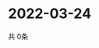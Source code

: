 # 2022-03-24
  共 0条

  <!-- BEGIN -->
  <!-- 最后更新时间Thu Mar 24 2022 09:06:29 GMT+0000 (Coordinated Universal Time) -->
  
  <!-- END -->
  
  